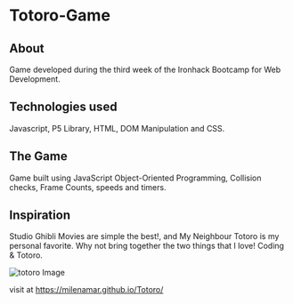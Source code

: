 # Totoro-Game

## About

Game developed during the third week of the Ironhack Bootcamp for Web Development.

## Technologies used

Javascript, P5 Library, HTML, DOM Manipulation and CSS.

## The Game

Game built using JavaScript Object-Oriented Programming, Collision checks, Frame Counts, speeds and
timers.

## Inspiration

Studio Ghibli Movies are simple the best!, and My Neighbour Totoro is my personal favorite.
Why not bring together the two things that I love! Coding & Totoro.

![totoro Image](https://github.com/MilenaMar/Totoro/blob/main/assest/readme.png)

visit at https://milenamar.github.io/Totoro/
